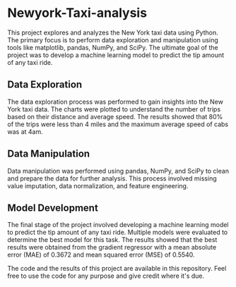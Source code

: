 # Newyork-Taxi-analysis

This project explores and analyzes the New York taxi data using Python. The primary focus is to perform data exploration and manipulation using tools like matplotlib, pandas, NumPy, and SciPy. The ultimate goal of the project was to develop a machine learning model to predict the tip amount of any taxi ride.

## Data Exploration

The data exploration process was performed to gain insights into the New York taxi data. The charts were plotted to understand the number of trips based on their distance and average speed. The results showed that 80% of the trips were less than 4 miles and the maximum average speed of cabs was at 4am.

## Data Manipulation

Data manipulation was performed using pandas, NumPy, and SciPy to clean and prepare the data for further analysis. This process involved missing value imputation, data normalization, and feature engineering.

## Model Development

The final stage of the project involved developing a machine learning model to predict the tip amount of any taxi ride. Multiple models were evaluated to determine the best model for this task. The results showed that the best results were obtained from the gradient regressor with a mean absolute error (MAE) of 0.3672 and mean squared error (MSE) of 0.5540.

The code and the results of this project are available in this repository. Feel free to use the code for any purpose and give credit where it's due.
